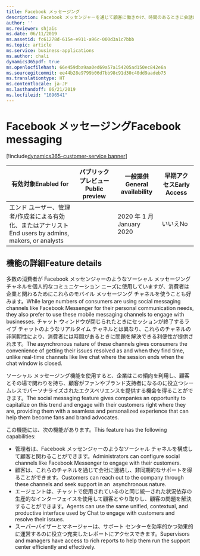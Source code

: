 ```yaml
---
title: Facebook メッセージング
description: Facebook メッセンジャーを通じて顧客に働きかけ、時間のあるときに会話に参加できる利便性を提供します。
author: ''
ms.reviewer: shjais
ms.date: 06/11/2019
ms.assetid: fc61278d-615e-e911-a96c-000d3a1c7bbb
ms.topic: article
ms.service: business-applications
ms.author: chali
dynamics365pdf: true
ms.openlocfilehash: 66e459dba9aa0ed69a57a154205ad150ec842e6a
ms.sourcegitcommit: ee44b28e9799b06d7bb98c91d30c40dd9aadeb75
ms.translationtype: HT
ms.contentlocale: ja-JP
ms.lasthandoff: 06/21/2019
ms.locfileid: "1696541"
---
```

# <a name="facebook-messaging"></a><span data-ttu-id="72b73-103">Facebook メッセージング</span><span class="sxs-lookup"><span data-stu-id="72b73-103">Facebook messaging</span></span>
[!include[dynamics365-customer-service banner](../includes/dynamics365-customer-service.md)]

| <span data-ttu-id="72b73-104">有効対象</span><span class="sxs-lookup"><span data-stu-id="72b73-104">Enabled for</span></span>    |  <span data-ttu-id="72b73-105">パブリック プレビュー</span><span class="sxs-lookup"><span data-stu-id="72b73-105">Public preview</span></span> | <span data-ttu-id="72b73-106">一般提供</span><span class="sxs-lookup"><span data-stu-id="72b73-106">General availability</span></span> | <span data-ttu-id="72b73-107">早期アクセス</span><span class="sxs-lookup"><span data-stu-id="72b73-107">Early Access</span></span> |
| ---------- | ---------- |---------- |---------- |
|<span data-ttu-id="72b73-108">エンド ユーザー、管理者/作成者による有効化、またはアナリスト</span><span class="sxs-lookup"><span data-stu-id="72b73-108">End users by admins, makers, or analysts</span></span>|| <span data-ttu-id="72b73-109">2020 年 1 月</span><span class="sxs-lookup"><span data-stu-id="72b73-109">January 2020</span></span>|<span data-ttu-id="72b73-110">いいえ</span><span class="sxs-lookup"><span data-stu-id="72b73-110">No</span></span> |






## <a name="feature-details"></a><span data-ttu-id="72b73-111">機能の詳細</span><span class="sxs-lookup"><span data-stu-id="72b73-111">Feature details</span></span>
<!--feature detail start -->
<span data-ttu-id="72b73-112">多数の消費者が Facebook メッセンジャーのようなソーシャル メッセージング チャネルを個人的なコミュニケーション ニーズに使用していますが、消費者は企業と関わるためにこれらのモバイル メッセージング チャネルを使うことも好みます。</span><span class="sxs-lookup"><span data-stu-id="72b73-112">While large numbers of consumers are using social messaging channels like Facebook Messenger for their personal communication needs, they also prefer to use these mobile messaging channels to engage with businesses.</span></span> <span data-ttu-id="72b73-113">チャット ウィンドウが閉じられたときにセッションが終了するライブ チャットのようなリアルタイム チャネルとは異なり、これらのチャネルの非同期性により、消費者には時間があるときに問題を解決できる利便性が提供されます。</span><span class="sxs-lookup"><span data-stu-id="72b73-113">The asynchronous nature of these channels gives consumers the convenience of getting their issues resolved as and when they find time, unlike real-time channels like live chat where the session ends when the chat window is closed.</span></span>

<span data-ttu-id="72b73-114">ソーシャル メッセージング機能を使用すると、企業はこの傾向を利用し、顧客とその場で関わりを持ち、顧客がファンやブランド支持者になるのに役立つシームレスでパーソナライズされたエクスペリエンスを提供する機会を得ることができます。</span><span class="sxs-lookup"><span data-stu-id="72b73-114">The social messaging feature gives companies an opportunity to capitalize on this trend and engage with their customers right where they are, providing them with a seamless and personalized experience that can help them become fans and brand advocates.</span></span>  

<span data-ttu-id="72b73-115">この機能には、次の機能があります。</span><span class="sxs-lookup"><span data-stu-id="72b73-115">This feature has the following capabilities:</span></span> 

- <span data-ttu-id="72b73-116">管理者は、Facebook メッセンジャーのようなソーシャル チャネルを構成して顧客と関わることができます。</span><span class="sxs-lookup"><span data-stu-id="72b73-116">Administrators can configure social channels like Facebook Messenger to engage with their customers.</span></span>
- <span data-ttu-id="72b73-117">顧客は、これらのチャネルを通じて会社に連絡し、非同期的なサポートを得ることができます。</span><span class="sxs-lookup"><span data-stu-id="72b73-117">Customers can reach out to the company through these channels and seek support in an  asynchronous nature.</span></span>
- <span data-ttu-id="72b73-118">エージェントは、チャットで使用されているのと同じ統一された状況依存の生産的なインターフェイスを使用して顧客とやり取りし、顧客の問題を解決することができます。</span><span class="sxs-lookup"><span data-stu-id="72b73-118">Agents can use the same unified, contextual, and productive interface used by Chat to engage with customers and resolve their issues.</span></span>
- <span data-ttu-id="72b73-119">スーパーバイザーとマネージャーは、サポート センターを効率的かつ効果的に運営するのに役立つ充実したレポートにアクセスできます。</span><span class="sxs-lookup"><span data-stu-id="72b73-119">Supervisors and managers have access to rich reports to help them run the support center efficiently and effectively.</span></span>
<!--feature detail end -->










